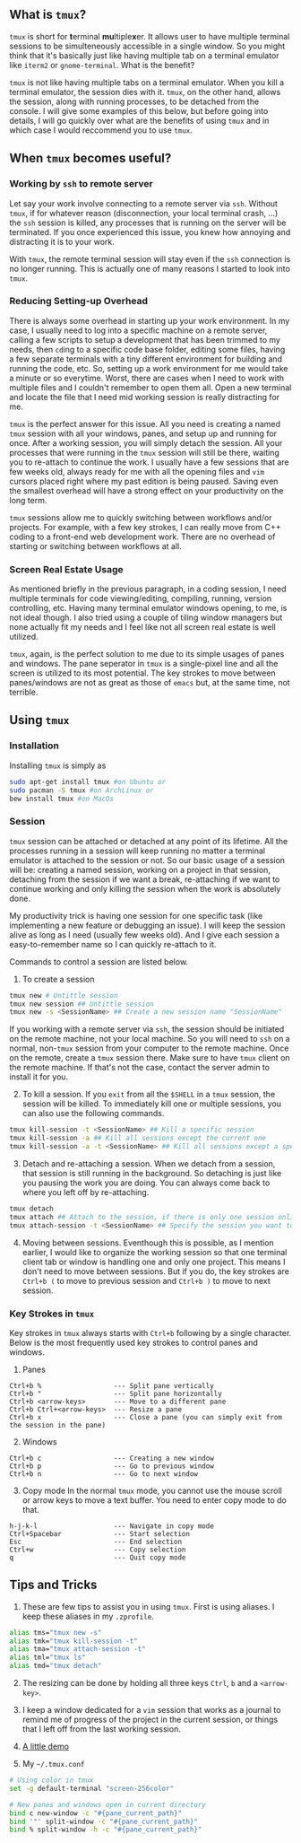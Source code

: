 ## What is `tmux`?

`tmux` is short for **t**erminal **mu**ltiple**x**er. It allows user to have multiple terminal sessions to be simulteneously accessible in a single window. So you might think that it's basically just like having multiple tab on a terminal emulator like `iterm2` or `gnome-terminal`. What is the benefit?

`tmux` is not like having multiple tabs on a terminal emulator. When you kill a terminal emulator, the session dies with it. `tmux`, on the other hand, allows the session, along with running processes, to be detached from the console. I will give some examples of this below, but before going into details, I will go quickly over what are the benefits of using `tmux` and in which case I would reccommend you to use `tmux`.


## When `tmux` becomes useful?

### Working by `ssh` to remote server

Let say your work involve connecting to a remote server via `ssh`. Without `tmux`, if for whatever reason (disconnection, your local terminal crash, ...) the `ssh` session is killed, any processes that is running on the server will be terminated. If you once experienced this issue, you knew how annoying and distracting it is to your work.

With `tmux`, the remote terminal session will stay even if the `ssh` connection is no longer running. This is actually one of many reasons I started to look into `tmux`. 

### Reducing Setting-up Overhead
There is always some overhead in starting up your work environment. In my case, I usually need to log into a specific machine on a remote server, calling a few scripts to setup a development that has been trimmed to my needs, then `cd`ing to a specific code base folder, editing some files, having a few separate terminals with a tiny different environment for building and running the code, etc. So, setting up a work environment for me would take a minute or so everytime. Worst, there are cases when I need to work with multiple files and I couldn't remember to open them all. Open a new terminal and locate the file that I need mid working session is really distracting for me.

`tmux` is the perfect answer for this issue. All you need is creating a named `tmux` session with all your windows, panes, and setup up and running for once. After a working session, you will simply detach the session. All your processes that were running in the `tmux` session will still be there, waiting you to re-attach to continue the work. I usually have a few sessions that are few weeks old, always ready for me with all the opening files and `vim` cursors placed right where my past edition is being paused. Saving even the smallest overhead will have a strong effect on your productivity on the long term.

`tmux` sessions allow me to quickly switching between workflows and/or projects. For example, with a few key strokes, I can really move from C++ coding to a front-end web development work. There are no overhead of starting or switching between workflows at all.

### Screen Real Estate Usage
As mentioned briefly in the previous paragraph, in a coding session, I need multiple terminals for code viewing/editing, compiling, running, version controlling, etc. Having many terminal emulator windows opening, to me, is not ideal though. I also tried using a couple of tiling window managers but none actually fit my needs and I feel like not all screen real estate is well utilized. 

`tmux`, again, is the perfect solution to me due to its simple usages of panes and windows. The pane seperator in `tmux` is a single-pixel line and all the screen is utilized to its most potential. The key strokes to move between panes/windows are not as great as those of `emacs` but, at the same time, not terrible. 

## Using `tmux`

### Installation
Installing `tmux` is simply as
```bash
sudo apt-get install tmux #on Ubuntu or
sudo pacman -S tmux #on ArchLinux or
bew install tmux #on MacOs
```
### Session
`tmux` session can be attached or detached at any point of its lifetime. All the processes running in a session will keep running no matter a terminal emulator is attached to the session or not. So our basic usage of a session will be: creating a named session, working on a project in that session, detaching from the session if we want a break, re-attaching if we want to continue working and only killing the session when the work is absolutely done.

My productivity trick is having one session for one specific task (like implementing a new feature or debugging an issue). I will keep the session alive as long as I need (usually few weeks old). And I give each session a easy-to-remember name so I can quickly re-attach to it.

Commands to control a session are listed below.
1. To create a session
```bash
tmux new # Untittle session
tmux new session ## Untittle session
tmux new -s <SessionName> ## Create a new session name "SessionName"
```
If you working with a remote server via `ssh`, the session should be initiated on the remote machine, not your local machine. So you will need to `ssh` on a normal, non-`tmux` session from your computer to the remote machine. Once on the remote, create a `tmux` session there. Make sure to have `tmux` client on the remote machine. If that's not the case, contact the server admin to install it for you.

2. To kill a session. If you `exit` from all the `$SHELL` in a `tmux` session, the session will be killed. To immediately kill one or multiple sessions, you can also use the following commands.
```bash
tmux kill-session -t <SessionName> ## Kill a specific session
tmux kill-session -a ## Kill all sessions except the current one
tmux kill-session -a -t <SessionName> ## Kill all sessions except a specific one
```

3. Detach and re-attaching a session. When we detach from a session, that session is still running in the background. So detaching is just like you pausing the work you are doing. You can always come back to where you left off by re-attaching.

```bash
tmux detach
tmux attach ## Attach to the session, if there is only one session online
tmux attach-session -t <SessionName> ## Specify the session you want to attach to
```

4. Moving between sessions. Eventhough this is possible, as I mention earlier, I would like to organize the working session so that one terminal client tab or window is handling one and only one project. This means I don't need to move between sessions. But if you do, the key strokes are `Ctrl+b (` to move to previous session and `Ctrl+b )` to move to next session.

### Key Strokes in `tmux`
Key strokes in `tmux` always starts with `Ctrl+b` following by a single character. Below is the most frequently used key strokes to control panes and windows. 

1. Panes
```
Ctrl+b %                  --- Split pane vertically
Ctrl+b "                  --- Split pane horizontally
Ctrl+b <arrow-keys>       --- Move to a different pane
Ctrl+b Ctrl+<arrow-keys>  --- Resize a pane
Ctrl+b x                  --- Close a pane (you can simply exit from the session in the pane)
```

2. Windows
```
Ctrl+b c                  --- Creating a new window
Ctrl+b p                  --- Go to previous window
Ctrl+b n                  --- Go to next window
```

3. Copy mode
In the normal `tmux` mode, you cannot use the mouse scroll or arrow keys to move a text buffer. You need to enter copy mode to do that.
```
h-j-k-l                   --- Navigate in copy mode
Ctrl+Spacebar             --- Start selection
Esc                       --- End selection
Ctrl+w                    --- Copy selection
q                         --- Quit copy mode
```

## Tips and Tricks
1. These are few tips to assist you in using `tmux`. First is using aliases. I keep these aliases in my `.zprofile`.
```bash
alias tms="tmux new -s"
alias tmk="tmux kill-session -t"
alias tma="tmux attach-session -t"
alias tml="tmux ls"
alias tmd="tmux detach"
```

2. The resizing can be done by holding all three keys `Ctrl`, `b` and a `<arrow-key>`.

3. I keep a window dedicated for a `vim` session that works as a journal to remind me of progress of the project in the current session, or things that I left off from the last working session. 

4. [A little demo](https://www.youtube.com/watch?v=jdp55ixy7O4)

5. My `~/.tmux.conf`

```bash
# Using color in tmux
set -g default-terminal "screen-256color"

# New panes and windows open in current directory
bind c new-window -c "#{pane_current_path}"
bind '"' split-window -c "#{pane_current_path}"
bind % split-window -h -c "#{pane_current_path}"
```

